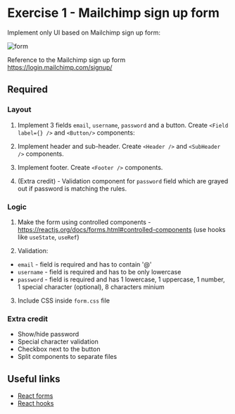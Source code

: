 # Exercise 1 - Mailchimp sign up form

Implement only UI based on Mailchimp sign up form:

![form](https://user-images.githubusercontent.com/3074083/106109810-3c2d2d80-614a-11eb-967d-70b8f320d21d.png)

Reference to the Mailchimp sign up form https://login.mailchimp.com/signup/

## Required

### Layout

1. Implement 3 fields `email`, `username`, `password` and a button. Create `<Field label={} />` and `<Button/>` components:

2. Implement header and sub-header. Create `<Header />` and `<SubHeader />` components.

3. Implement footer. Create `<Footer />` components.

4. (Extra credit) - Validation component for `password` field which are grayed out if password is matching the rules.

### Logic

1. Make the form using controlled components - https://reactjs.org/docs/forms.html#controlled-components (use hooks like `useState`, `useRef`)

2. Validation:

- `email` - field is required and has to contain '@'
- `username` - field is required and has to be only lowercase
- `password` - field is required and has 1 lowercase, 1 uppercase, 1 number, 1 special character (optional), 8 characters minium

3. Include CSS inside `form.css` file

### Extra credit

- Show/hide password
- Special character validation
- Checkbox next to the button
- Split components to separate files

## Useful links

- [React forms](https://reactjs.org/docs/forms.html)
- [React hooks](https://reactjs.org/docs/hooks-state.html)

